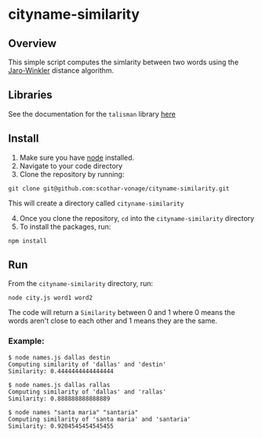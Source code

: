 # cityname-similarity

## Overview

This simple script computes the simlarity between two words using the [Jaro-Winkler](https://en.wikipedia.org/wiki/Jaro%E2%80%93Winkler_distance) distance algorithm. 

## Libraries
See the documentation for the `talisman` library [here](https://yomguithereal.github.io/talisman/metrics/#jaro-winkler)

## Install
1. Make sure you have [node](https://nodejs.org/en/download) installed.
2. Navigate to your code directory
2. Clone the repository by running:
  ```
  git clone git@github.com:scothar-vonage/cityname-similarity.git 
  ```
  This will create a directory called `cityname-similarity`  
  
4. Once you clone the repository,  `cd` into the `cityname-similarity` directory 
4. To install the packages, run:
```
npm install
```


## Run

From the `cityname-similarity` directory, run:
```
node city.js word1 word2
```
The code will return a `Similarity` between 0 and 1 where 0 means the words aren't close to each other and 1 means they are the same.

### Example:
```
$ node names.js dallas destin
Computing similarity of 'dallas' and 'destin'
Similarity: 0.4444444444444444

$ node names.js dallas rallas
Computing similarity of 'dallas' and 'rallas'
Similarity: 0.888888888888889

$ node names "santa maria" "santaria"
Computing similarity of 'santa maria' and 'santaria'
Similarity: 0.9204545454545455
```

